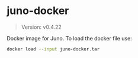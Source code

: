 # juno-docker

> Version: v0.4.22

Docker image for Juno. To load the docker file use:

```bash
docker load --input juno-docker.tar
```
